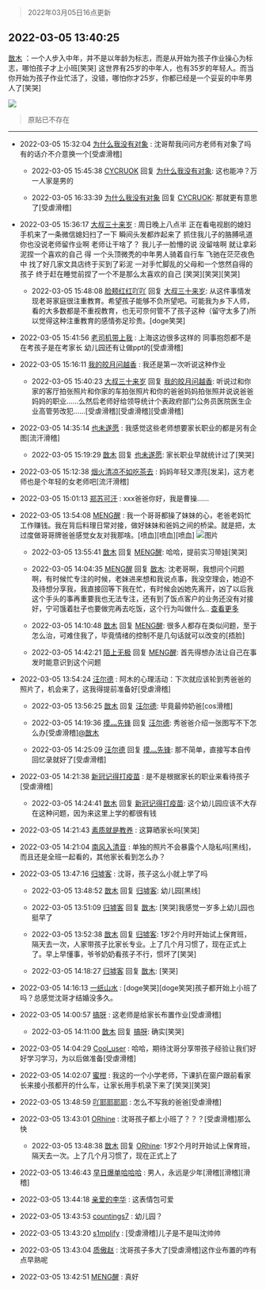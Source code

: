 > 2022年03月05日16点更新
<link rel="stylesheet" href="https://cdn.jsdelivr.net/gh/taotie6/sampleJSON@main/css/photo_show.css">
<meta name="referrer" content="no-referrer" />


 ## 2022-03-05 13:40:25 

 [㪚木](https://www.coolapk.com/feed/34013281?shareKey=MzdkZjU2MjIwYmU1NjIyMmZkN2U~) ：一个人步入中年，并不是以年龄为标志，而是从开始为孩子作业操心为标志，哪怕孩子才上小班[笑哭]
这世界有25岁的中年人，也有35岁的年轻人。而当你开始为孩子作业忙活了，没错，哪怕你才25岁，你都已经是一个妥妥的中年男人了[笑哭] 

<div class="album">
<img class="img-item" src="https://image.coolapk.com/feed/2022/0305/13/1081091_d98ff6f9_8825_0254_594@812x3873.jpeg" />
</div>

> 原贴已不存在 

 ------- 

- 2022-03-05 15:32:04 [为什么我没有对象](uid=2236988) : 沈哥帮我问问方老师有对象了吗 有的话介不介意换一个[受虐滑稽] 

    - 2022-03-05 15:45:38 [CYCRUOK](uid=4321323) 回复 [为什么我没有对象](uid=2236988): 这也能冲？万一人家是男的 

    - 2022-03-05 16:33:39 [为什么我没有对象](uid=2236988) 回复 [CYCRUOK](uid=4321323): 那就更有意思了[受虐滑稽] 

- 2022-03-05 15:36:17 [大叔三十来岁](uid=5360167) : 周日晚上八点半
正在看电视剧的媳妇
手机来了一条微信媳妇扫了一下
瞬间头发都炸起来了
抓住我儿子的胳膊吼道
你也没说老师留作业啊   老师让干啥了？
我儿子一脸懵的说  没留啥啊  就让拿彩泥捏一个喜欢的自己
得
一个头顶微秃的中年男人骑着自行车
飞驰在茫茫夜色中<!--break-->
找了好几家文具店终于买到了彩泥
一对手忙脚乱的父母和一个悠然自得的孩子
终于赶在睡觉前捏了一个不是那么太喜欢的自己
[笑哭][笑哭][笑哭] 

    - 2022-03-05 15:48:08 [脸颊红红吖吖](uid=12698253) 回复 [大叔三十来岁](uid=5360167): 从这件事情发现老哥家庭很注重教育。希望孩子能够不负所望吧。可能我为乡下人师，看的大多数都是不重视教育，也无可奈何管不了孩子这种（留守太多了)所以觉得这种注重教育的感情弥足珍贵。[doge笑哭] 

- 2022-03-05 15:41:56 [老司机带上我](uid=1912353) : 上海这边很多这样的 同事抱怨都不是在考孩子是在考家长 幼儿园还有让做ppt的[受虐滑稽] 

- 2022-03-05 15:16:11 [我的皎月问越香](uid=3439641) : 我还是第一次听说这种作业 

    - 2022-03-05 15:40:23 [大叔三十来岁](uid=5360167) 回复 [我的皎月问越香](uid=3439641): 听说过和你家的客厅拍张照片和你家的车拍张照片和你的爸爸妈妈拍张照并说说爸爸妈妈的职业……么然后老师好给领导统计个表政府部门公务员医院医生企业高管劳改犯……[受虐滑稽][受虐滑稽][受虐滑稽] 

- 2022-03-05 14:35:14 [也未遂愿](uid=3056500) : 我感觉这些老师想要家长职业的都是另有企图[流汗滑稽] 

    - 2022-03-05 15:19:29 [㪚木](uid=1081091) 回复 [也未遂愿](uid=3056500): 家长职业早就统计过了[笑哭] 

- 2022-03-05 15:12:38 [烟火清凉不如吃茶去](uid=4279524) : 妈妈年轻又漂亮[发呆]，这方老师也是个年轻的女老师吧[流汗滑稽] 

- 2022-03-05 15:01:13 [郑苏可汗](uid=678781) : xxx爸爸你好，我是曹操…… 

- 2022-03-05 13:54:08 [MENG醒](uid=2280327) : 我一个哥哥都操了妹妹的心，老爸老妈忙工作赚钱。我在背后料理日常对接，做好妹妹和爸妈之间的桥梁。就是把，太过度做哥哥牌爸爸感觉女友对我那啥。[喷血][喷血][喷血] ![图片](https://image.coolapk.com/feed/2022/0305/13/2280327_56e287fd_9647_573_90@1080x2117.jpeg)

    - 2022-03-05 13:55:41 [㪚木](uid=1081091) 回复 [MENG醒](uid=2280327): 哈哈，提前实习带娃[笑哭] 

    - 2022-03-05 14:04:35 [MENG醒](uid=2280327) 回复 [㪚木](uid=1081091): 沈老哥啊，我想问个问题啊，有时候忙专注的时候，老妹进来想和我说点事，我没空理会，她迫不及待想分享我，我直接回等下我在忙，有时候会凶她先离开，凶了以后我这个手头的事再重要我也无法专注，还有到了饭点客户的业务还没有对接好，宁可饿着肚子也要做完再去吃饭，这个行为叫做什么.. <a href="/feed/replyList?id=265296336">查看更多</a> 

    - 2022-03-05 14:10:48 [㪚木](uid=1081091) 回复 [MENG醒](uid=2280327): 很多人都存在类似问题，至于怎么治，可难住我了，毕竟情绪的控制不是几句话就可以改变的[捂脸] 

    - 2022-03-05 14:42:21 [陌上无极](uid=1205770) 回复 [MENG醒](uid=2280327): 首先得想办法让自己在事发时能意识到这个问题 

- 2022-03-05 13:54:24 [汪尔德](uid=1595236) : 阿木的心理活动：下次就应该轮到秀爸爸的照片了，机会来了，这我得提前准备好[受虐滑稽] 

    - 2022-03-05 13:56:25 [㪚木](uid=1081091) 回复 [汪尔德](uid=1595236): 毕竟最帅奶爸[cos滑稽] 

    - 2022-03-05 14:19:36 [摸灬先锋](uid=1006954) 回复 [汪尔德](uid=1595236): 秀爸爸介绍一张图写不下怎么办[受虐滑稽]<a class="feed-link-uname" href="/u/㪚木">@㪚木</a> 

    - 2022-03-05 14:25:09 [汪尔德](uid=1595236) 回复 [摸灬先锋](uid=1006954): 那不简单，直接写本自传回忆录就好了[受虐滑稽] 

- 2022-03-05 14:21:38 [新冠记得打疫苗](uid=7528407) : 是不是根据家长的职业来看待孩子[受虐滑稽] 

    - 2022-03-05 14:24:41 [㪚木](uid=1081091) 回复 [新冠记得打疫苗](uid=7528407): 这个幼儿园应该不大存在这种问题，因为来这里上学的都很有钱 

- 2022-03-05 14:21:43 [素质就是教养](uid=2192928) : 这算晒家长吗[笑哭] 

- 2022-03-05 14:21:04 [南风入清音](uid=2332548) : 单独的照片不会暴露个人隐私吗[黑线]，而且还是全班一起看的，其他家长看到怎么办？ 

- 2022-03-05 13:47:16 [归墟客](uid=3287587) : 沈哥，孩子这么小就上学了吗 

    - 2022-03-05 13:48:52 [㪚木](uid=1081091) 回复 [归墟客](uid=3287587): 幼儿园[黑线] 

    - 2022-03-05 13:51:09 [归墟客](uid=3287587) 回复 [㪚木](uid=1081091): [笑哭]我感觉一岁多上幼儿园也挺早了 

    - 2022-03-05 13:52:38 [㪚木](uid=1081091) 回复 [归墟客](uid=3287587): 1岁2个月时开始试上保育班，隔天去一次，人家带孩子比家长专业。上了几个月习惯了，现在正式上了。早上早懂事，爷爷奶奶看孩子不行，惯坏了[笑哭] 

    - 2022-03-05 14:18:27 [归墟客](uid=3287587) 回复 [㪚木](uid=1081091): [笑哭] 

- 2022-03-05 14:16:13 [一纸山水](uid=1691174) : [doge笑哭][doge笑哭]孩子都开始上小班了吗？总感觉沈哥才结婚没多久。 

- 2022-03-05 14:00:57 [搞呀](uid=3572484) : 这老师是给家长布置作业[受虐滑稽] 

    - 2022-03-05 14:11:00 [㪚木](uid=1081091) 回复 [搞呀](uid=3572484): 确实[笑哭] 

- 2022-03-05 14:04:29 [Cool_user](uid=3479505) : 哈哈，期待沈哥分享带孩子经验让我们好好学习学习，为以后做准备[受虐滑稽] 

- 2022-03-05 14:02:07 [蜜柑](uid=1097842) : 我这的一个小学老师，下课扒在窗户跟前看家长来接小孩都开的什么车，让家长用手机录下来了[笑哭][笑哭] 

- 2022-03-05 13:48:59 [吖耶耶耶耶](uid=1523259) : 怎么不写我的爸爸[受虐滑稽] 

- 2022-03-05 13:43:01 [ORhine](uid=3247844) : 沈哥孩子都上小班了？？？[受虐滑稽]那么快 

    - 2022-03-05 13:48:38 [㪚木](uid=1081091) 回复 [ORhine](uid=3247844): 1岁2个月时开始试上保育班，隔天去一次。上了几个月习惯了，现在正式上了 

- 2022-03-05 13:46:43 [早日爆单哈哈哈](uid=2188936) : 男人，永远是少年[滑稽][滑稽][滑稽] 

- 2022-03-05 13:44:18 [亲爱的李华](uid=1323228) : 这表情包可爱 

- 2022-03-05 13:43:53 [countings7](uid=4259157) : 幼儿园？ 

- 2022-03-05 13:43:20 [s1mplify](uid=1732022) : [受虐滑稽]儿子是不是叫沈帅帅 

- 2022-03-05 13:43:04 [质傲赵](uid=1566723) : 沈哥孩子多大了[受虐滑稽]这作业布置的咋有点早熟呢 

- 2022-03-05 13:42:51 [MENG醒](uid=2280327) : 真好 


